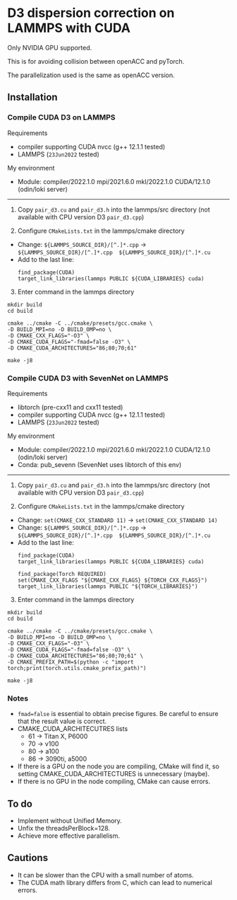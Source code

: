 # D3 dispersion correction on LAMMPS with CUDA

Only NVIDIA GPU supported.

This is for avoiding collision between openACC and pyTorch.

The parallelization used is the same as openACC version.

## Installation

### Compile CUDA D3 on LAMMPS
Requirements
- compiler supporting CUDA nvcc (g++ 12.1.1 tested)
- LAMMPS (`23Jun2022` tested)

My environment
- Module: compiler/2022.1.0 mpi/2021.6.0 mkl/2022.1.0 CUDA/12.1.0 (odin/loki server)

-----
1. Copy `pair_d3.cu` and `pair_d3.h` into the lammps/src directory (not available with CPU version D3 `pair_d3.cpp`)

2. Configure `CMakeLists.txt` in the lammps/cmake directory
  - Change: `${LAMMPS_SOURCE_DIR}/[^.]*.cpp` -> `${LAMMPS_SOURCE_DIR}/[^.]*.cpp  ${LAMMPS_SOURCE_DIR}/[^.]*.cu`
  - Add to the last line:
    ```
    find_package(CUDA)
    target_link_libraries(lammps PUBLIC ${CUDA_LIBRARIES} cuda)
    ```

3. Enter command in the lammps directory
  ```
  mkdir build
  cd build

  cmake ../cmake -C ../cmake/presets/gcc.cmake \
  -D BUILD_MPI=no -D BUILD_OMP=no \
  -D CMAKE_CXX_FLAGS="-O3" \
  -D CMAKE_CUDA_FLAGS="-fmad=false -O3" \
  -D CMAKE_CUDA_ARCHITECTURES="86;80;70;61"

  make -j8
  ```

### Compile CUDA D3 with SevenNet on LAMMPS
Requirements
- libtorch (pre-cxx11 and cxx11 tested)
- compiler supporting CUDA nvcc (g++ 12.1.1 tested)
- LAMMPS (`23Jun2022` tested)

My environment
- Module: compiler/2022.1.0 mpi/2021.6.0 mkl/2022.1.0 CUDA/12.1.0 (odin/loki server)
- Conda: pub_sevenn (SevenNet uses libtorch of this env)

-----
1. Copy `pair_d3.cu` and `pair_d3.h` into the lammps/src directory (not available with CPU version D3 `pair_d3.cpp`)


2. Configure `CMakeLists.txt` in the lammps/cmake directory
  - Change: `set(CMAKE_CXX_STANDARD 11)` -> `set(CMAKE_CXX_STANDARD 14)`
  - Change: `${LAMMPS_SOURCE_DIR}/[^.]*.cpp` -> `${LAMMPS_SOURCE_DIR}/[^.]*.cpp  ${LAMMPS_SOURCE_DIR}/[^.]*.cu`
  - Add to the last line:
    ```
    find_package(CUDA)
    target_link_libraries(lammps PUBLIC ${CUDA_LIBRARIES} cuda)

    find_package(Torch REQUIRED)
    set(CMAKE_CXX_FLAGS "${CMAKE_CXX_FLAGS} ${TORCH_CXX_FLAGS}")
    target_link_libraries(lammps PUBLIC "${TORCH_LIBRARIES}")
    ```

3. Enter command in the lammps directory
  ```
  mkdir build
  cd build

  cmake ../cmake -C ../cmake/presets/gcc.cmake \
  -D BUILD_MPI=no -D BUILD_OMP=no \
  -D CMAKE_CXX_FLAGS="-O3" \
  -D CMAKE_CUDA_FLAGS="-fmad=false -O3" \
  -D CMAKE_CUDA_ARCHITECTURES="86;80;70;61" \
  -D CMAKE_PREFIX_PATH=$(python -c "import torch;print(torch.utils.cmake_prefix_path)")

  make -j8
  ```

### Notes
- `fmad=false` is essential to obtain precise figures. Be careful to ensure that the result value is correct.
- CMAKE_CUDA_ARCHITECUTRES lists
  - 61 -> Titan X, P6000
  - 70 -> v100
  - 80 -> a100
  - 86 -> 3090ti, a5000
- If there is a GPU on the node you are compiling, CMake will find it, so setting CMAKE_CUDA_ARCHITECTURES is unnecessary (maybe).
- If there is no GPU in the node compiling, CMake can cause errors.

## To do
- Implement without Unified Memory.
- Unfix the threadsPerBlock=128.
- Achieve more effective parallelism.

## Cautions
- It can be slower than the CPU with a small number of atoms.
- The CUDA math library differs from C, which can lead to numerical errors.